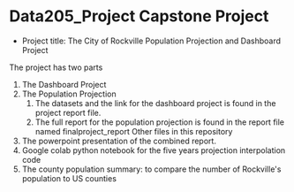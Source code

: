 # Data205_Project Capstone Project

* Project title: The City of Rockville Population Projection and Dashboard Project
  
The project has two parts
1. The Dashboard Project
2. The Population Projection
   1. The datasets and the link for the dashboard project is found in the project report file.
   2. The full report for the population projection is found in the report file named finalproject_report
Other files in this repository
1. The powerpoint presentation of the combined report.
2. Google colab python notebook for the five years projection interpolation code
3. The county population summary: to compare the number of Rockville's population to US counties

